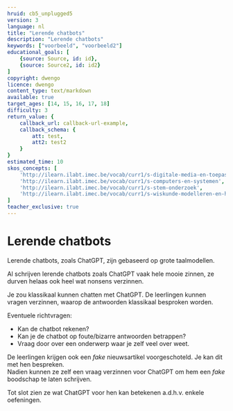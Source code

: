 ```yaml
---
hruid: cb5_unplugged5
version: 3
language: nl
title: "Lerende chatbots"
description: "Lerende chatbots"
keywords: ["voorbeeld", "voorbeeld2"]
educational_goals: [
    {source: Source, id: id}, 
    {source: Source2, id: id2}
]
copyright: dwengo
licence: dwengo
content_type: text/markdown
available: true
target_ages: [14, 15, 16, 17, 18]
difficulty: 3
return_value: {
    callback_url: callback-url-example,
    callback_schema: {
        att: test,
        att2: test2
    }
}
estimated_time: 10
skos_concepts: [
    'http://ilearn.ilabt.imec.be/vocab/curr1/s-digitale-media-en-toepassingen', 
    'http://ilearn.ilabt.imec.be/vocab/curr1/s-computers-en-systemen', 
    'http://ilearn.ilabt.imec.be/vocab/curr1/s-stem-onderzoek', 
    'http://ilearn.ilabt.imec.be/vocab/curr1/s-wiskunde-modelleren-en-heuristiek'
]
teacher_exclusive: true
---
```


# Lerende chatbots

Lerende chatbots, zoals ChatGPT, zijn gebaseerd op grote taalmodellen. 

Al schrijven lerende chatbots zoals ChatGPT vaak hele mooie zinnen, ze durven helaas ook heel wat nonsens verzinnen. 

Je zou klassikaal kunnen chatten met ChatGPT. De leerlingen kunnen vragen verzinnen, waarop de antwoorden klassikaal besproken worden. 

Eventuele richtvragen:<br>
* Kan de chatbot rekenen?
* Kan je de chatbot op foute/bizarre antwoorden betrappen?
* Vraag door over een onderwerp waar je zelf veel over weet.

De leerlingen krijgen ook een *fake* nieuwsartikel voorgeschoteld. Je kan dit met hen bespreken.<br>
Nadien kunnen ze zelf een vraag verzinnen voor ChatGPT om hem een *fake* boodschap te laten schrijven.

Tot slot zien ze wat ChatGPT voor hen kan betekenen a.d.h.v. enkele oefeningen. 
